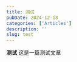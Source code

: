 ```yaml
---
title: 测试
pubDate: 2024-12-18
categories: ['Articles']
description: ''
slug: test
---
```


**测试**
这是一篇测试文章
